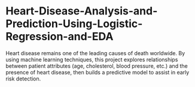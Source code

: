 # Heart-Disease-Analysis-and-Prediction-Using-Logistic-Regression-and-EDA
Heart disease remains one of the leading causes of death worldwide. By using machine learning techniques, this project explores relationships between patient attributes (age, cholesterol, blood pressure, etc.) and the presence of heart disease, then builds a predictive model to assist in early risk detection.
